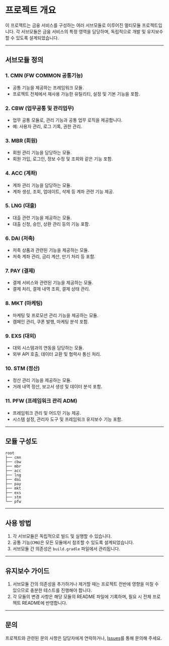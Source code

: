 
# 프로젝트 개요

이 프로젝트는 금융 서비스를 구성하는 여러 서브모듈로 이루어진 멀티모듈 프로젝트입니다. 각 서브모듈은 금융 서비스의 특정 영역을 담당하며, 독립적으로 개발 및 유지보수할 수 있도록 설계되었습니다.

---

## 서브모듈 정의

### 1. **CMN (FW COMMON 공통기능)**

- 공통 기능을 제공하는 프레임워크 모듈.
- 프로젝트 전체에서 재사용 가능한 유틸리티, 설정 및 기본 기능을 포함.

### 2. **CBW (업무공통 및 관리업무)**

- 업무 공통 모듈로, 관리 기능과 공통 업무 로직을 제공합니다.
- 예: 사용자 관리, 로그 기록, 권한 관리.

### 3. **MBR (회원)**

- 회원 관리 기능을 담당하는 모듈.
- 회원 가입, 로그인, 정보 수정 및 조회와 같은 기능 포함.

### 4. **ACC (계좌)**

- 계좌 관리 기능을 담당하는 모듈.
- 계좌 생성, 조회, 업데이트, 삭제 등 계좌 관련 기능 제공.

### 5. **LNG (대출)**

- 대출 관련 기능을 제공하는 모듈.
- 대출 신청, 승인, 상환 관리 등의 기능 포함.

### 6. **DAI (저축)**

- 저축 상품과 관련된 기능을 제공하는 모듈.
- 저축 계좌 관리, 금리 계산, 만기 처리 등 포함.

### 7. **PAY (결제)**

- 결제 서비스와 관련된 기능을 제공하는 모듈.
- 결제 처리, 결제 내역 조회, 결제 상태 관리.

### 8. **MKT (마케팅)**

- 마케팅 및 프로모션 관리 기능을 제공하는 모듈.
- 캠페인 관리, 쿠폰 발행, 마케팅 분석 포함.

### 9. **EXS (대외)**

- 대외 시스템과의 연동을 담당하는 모듈.
- 외부 API 호출, 데이터 교환 및 협력사 통신 처리.

### 10. **STM (정산)**

- 정산 관리 기능을 제공하는 모듈.
- 거래 내역 정산, 보고서 생성 및 데이터 분석 포함.

### 11. **PFW (프레임워크 관리 ADM)**

- 프레임워크 관리 및 어드민 기능 제공.
- 시스템 설정, 관리자 도구 및 프레임워크 유지보수 기능 포함.

---

## 모듈 구성도

```
root
├── cmn
├── cbw
├── mbr
├── acc
├── lng
├── dai
├── pay
├── mkt
├── exs
├── stm
└── pfw
```

---

## 사용 방법

1. 각 서브모듈은 독립적으로 빌드 및 실행할 수 있습니다.
2. 공통 기능(`CMN`)은 모든 모듈에서 참조할 수 있도록 설계되었습니다.
3. 서브모듈 간 의존성은 `build.gradle` 파일에서 관리됩니다.

---

## 유지보수 가이드

1. 서브모듈 간의 의존성을 추가하거나 제거할 때는 프로젝트 전반에 영향을 미칠 수 있으므로 충분한 테스트를 진행해야 합니다.
2. 각 모듈의 변경 사항은 해당 모듈의 README 파일에 기록하며, 필요 시 전체 프로젝트 README에 반영합니다.

---

## 문의

프로젝트와 관련된 문의 사항은 담당자에게 연락하거나, [Issues](https://github.com/your-repo/issues)를 통해 문의해 주세요.
